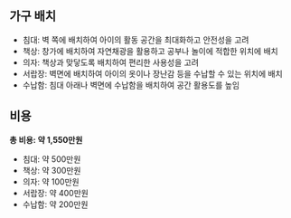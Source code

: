 ## 가구 배치
- 침대: 벽 쪽에 배치하여 아이의 활동 공간을 최대화하고 안전성을 고려
- 책상: 창가에 배치하여 자연채광을 활용하고 공부나 놀이에 적합한 위치에 배치
- 의자: 책상과 맞닿도록 배치하여 편리한 사용성을 고려
- 서랍장: 벽면에 배치하여 아이의 옷이나 장난감 등을 수납할 수 있는 위치에 배치
- 수납함: 침대 아래나 벽면에 수납함을 배치하여 공간 활용도를 높임

## 비용
**총 비용: 약 1,550만원**
- 침대: 약 500만원
- 책상: 약 300만원
- 의자: 약 100만원
- 서랍장: 약 400만원
- 수납함: 약 200만원
